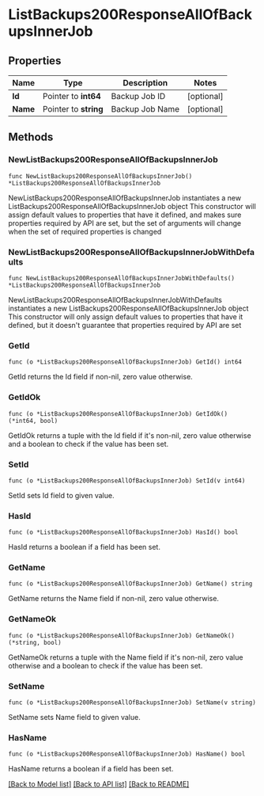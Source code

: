 # ListBackups200ResponseAllOfBackupsInnerJob

## Properties

Name | Type | Description | Notes
------------ | ------------- | ------------- | -------------
**Id** | Pointer to **int64** | Backup Job ID | [optional] 
**Name** | Pointer to **string** | Backup Job Name | [optional] 

## Methods

### NewListBackups200ResponseAllOfBackupsInnerJob

`func NewListBackups200ResponseAllOfBackupsInnerJob() *ListBackups200ResponseAllOfBackupsInnerJob`

NewListBackups200ResponseAllOfBackupsInnerJob instantiates a new ListBackups200ResponseAllOfBackupsInnerJob object
This constructor will assign default values to properties that have it defined,
and makes sure properties required by API are set, but the set of arguments
will change when the set of required properties is changed

### NewListBackups200ResponseAllOfBackupsInnerJobWithDefaults

`func NewListBackups200ResponseAllOfBackupsInnerJobWithDefaults() *ListBackups200ResponseAllOfBackupsInnerJob`

NewListBackups200ResponseAllOfBackupsInnerJobWithDefaults instantiates a new ListBackups200ResponseAllOfBackupsInnerJob object
This constructor will only assign default values to properties that have it defined,
but it doesn't guarantee that properties required by API are set

### GetId

`func (o *ListBackups200ResponseAllOfBackupsInnerJob) GetId() int64`

GetId returns the Id field if non-nil, zero value otherwise.

### GetIdOk

`func (o *ListBackups200ResponseAllOfBackupsInnerJob) GetIdOk() (*int64, bool)`

GetIdOk returns a tuple with the Id field if it's non-nil, zero value otherwise
and a boolean to check if the value has been set.

### SetId

`func (o *ListBackups200ResponseAllOfBackupsInnerJob) SetId(v int64)`

SetId sets Id field to given value.

### HasId

`func (o *ListBackups200ResponseAllOfBackupsInnerJob) HasId() bool`

HasId returns a boolean if a field has been set.

### GetName

`func (o *ListBackups200ResponseAllOfBackupsInnerJob) GetName() string`

GetName returns the Name field if non-nil, zero value otherwise.

### GetNameOk

`func (o *ListBackups200ResponseAllOfBackupsInnerJob) GetNameOk() (*string, bool)`

GetNameOk returns a tuple with the Name field if it's non-nil, zero value otherwise
and a boolean to check if the value has been set.

### SetName

`func (o *ListBackups200ResponseAllOfBackupsInnerJob) SetName(v string)`

SetName sets Name field to given value.

### HasName

`func (o *ListBackups200ResponseAllOfBackupsInnerJob) HasName() bool`

HasName returns a boolean if a field has been set.


[[Back to Model list]](../README.md#documentation-for-models) [[Back to API list]](../README.md#documentation-for-api-endpoints) [[Back to README]](../README.md)



